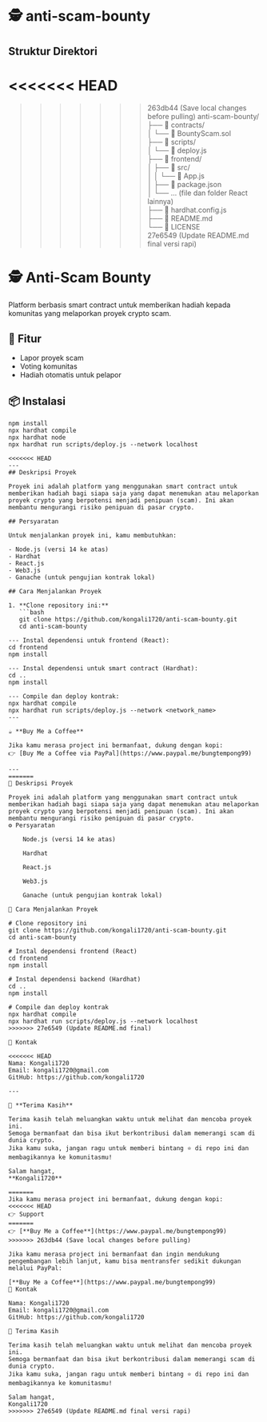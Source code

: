 # 🕵️ anti-scam-bounty

## Struktur Direktori
<<<<<<< HEAD
=======
>>>>>>> 263db44 (Save local changes before pulling)
anti-scam-bounty/  
├── 📁 contracts/  
│   └── 📄 BountyScam.sol  
├── 📁 scripts/  
│   └── 📄 deploy.js  
├── 📁 frontend/  
│   ├── 📁 src/  
│   │   └── 📄 App.js  
│   ├── 📄 package.json  
│   └── ... (file dan folder React lainnya)  
├── 📄 hardhat.config.js  
├── 📄 README.md  
└── 📄 LICENSE  
>>>>>>> 27e6549 (Update README.md final versi rapi)

# 🕵️ Anti-Scam Bounty

Platform berbasis smart contract untuk memberikan hadiah kepada komunitas yang melaporkan proyek crypto scam.

## 📌 Fitur

- Lapor proyek scam  
- Voting komunitas  
- Hadiah otomatis untuk pelapor  

## 📦 Instalasi

```
npm install
npx hardhat compile
npx hardhat node
npx hardhat run scripts/deploy.js --network localhost

<<<<<<< HEAD
---
## Deskripsi Proyek

Proyek ini adalah platform yang menggunakan smart contract untuk memberikan hadiah bagi siapa saja yang dapat menemukan atau melaporkan proyek crypto yang berpotensi menjadi penipuan (scam). Ini akan membantu mengurangi risiko penipuan di pasar crypto.

## Persyaratan

Untuk menjalankan proyek ini, kamu membutuhkan:

- Node.js (versi 14 ke atas)
- Hardhat
- React.js
- Web3.js
- Ganache (untuk pengujian kontrak lokal)

## Cara Menjalankan Proyek

1. **Clone repository ini:**
   ```bash
   git clone https://github.com/kongali1720/anti-scam-bounty.git
   cd anti-scam-bounty

--- Instal dependensi untuk frontend (React):
cd frontend
npm install

--- Instal dependensi untuk smart contract (Hardhat):
cd ..
npm install

--- Compile dan deploy kontrak:
npx hardhat compile
npx hardhat run scripts/deploy.js --network <network_name>
---

☕ **Buy Me a Coffee**

Jika kamu merasa project ini bermanfaat, dukung dengan kopi:
👉 [Buy Me a Coffee via PayPal](https://www.paypal.me/bungtempong99)

---
=======
🧾 Deskripsi Proyek

Proyek ini adalah platform yang menggunakan smart contract untuk memberikan hadiah bagi siapa saja yang dapat menemukan atau melaporkan proyek crypto yang berpotensi menjadi penipuan (scam). Ini akan membantu mengurangi risiko penipuan di pasar crypto.
⚙️ Persyaratan

    Node.js (versi 14 ke atas)

    Hardhat

    React.js

    Web3.js

    Ganache (untuk pengujian kontrak lokal)

🚀 Cara Menjalankan Proyek

# Clone repository ini
git clone https://github.com/kongali1720/anti-scam-bounty.git
cd anti-scam-bounty

# Instal dependensi frontend (React)
cd frontend
npm install

# Instal dependensi backend (Hardhat)
cd ..
npm install

# Compile dan deploy kontrak
npx hardhat compile
npx hardhat run scripts/deploy.js --network localhost
>>>>>>> 27e6549 (Update README.md final)

📩 Kontak

<<<<<<< HEAD
Nama: Kongali1720  
Email: kongali1720@gmail.com  
GitHub: https://github.com/kongali1720

---

🙏 **Terima Kasih**

Terima kasih telah meluangkan waktu untuk melihat dan mencoba proyek ini.  
Semoga bermanfaat dan bisa ikut berkontribusi dalam memerangi scam di dunia crypto.  
Jika kamu suka, jangan ragu untuk memberi bintang ⭐ di repo ini dan membagikannya ke komunitasmu!

Salam hangat,  
**Kongali1720**

=======
Jika kamu merasa project ini bermanfaat, dukung dengan kopi:
<<<<<<< HEAD
👉 Support
=======
👉 [**Buy Me a Coffee**](https://www.paypal.me/bungtempong99)
>>>>>>> 263db44 (Save local changes before pulling)

Jika kamu merasa project ini bermanfaat dan ingin mendukung pengembangan lebih lanjut, kamu bisa mentransfer sedikit dukungan melalui PayPal:

[**Buy Me a Coffee**](https://www.paypal.me/bungtempong99)
📩 Kontak

Nama: Kongali1720
Email: kongali1720@gmail.com
GitHub: https://github.com/kongali1720

🙏 Terima Kasih

Terima kasih telah meluangkan waktu untuk melihat dan mencoba proyek ini.
Semoga bermanfaat dan bisa ikut berkontribusi dalam memerangi scam di dunia crypto.
Jika kamu suka, jangan ragu untuk memberi bintang ⭐ di repo ini dan membagikannya ke komunitasmu!

Salam hangat,
Kongali1720
>>>>>>> 27e6549 (Update README.md final versi rapi)
